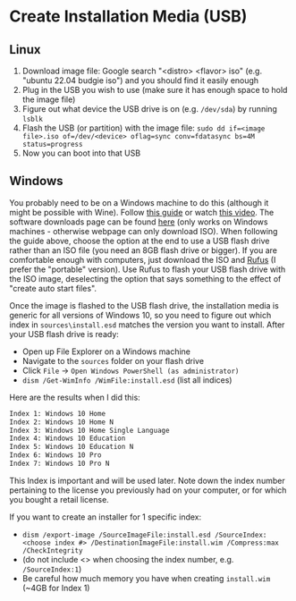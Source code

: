 # Create Installation Media (USB)

## Linux
1. Download image file: Google search "\<distro> \<flavor> iso" (e.g. "ubuntu 22.04 budgie iso") and
    you should find it easily enough
1. Plug in the USB you wish to use (make sure it has enough space to hold the image file)
1. Figure out what device the USB drive is on (e.g. `/dev/sda`) by running `lsblk`
1. Flash the USB (or partition) with the image file: `sudo dd if=<image file>.iso of=/dev/<device> oflag=sync conv=fdatasync bs=4M status=progress`
1. Now you can boot into that USB

## Windows
You probably need to be on a Windows machine to do this (although it might be
possible with Wine). Follow
[this guide](https://answers.microsoft.com/en-us/windows/forum/windows_10-windows_install/how-to-create-a-windows-10-installation-media/ad10cb15-1848-40f6-a6ad-094f902f669a) or watch
[this video](https://www.youtube.com/watch?v=1DXzr3eXkd4). The software
downloads page can be found
[here](https://www.microsoft.com/en-us/software-download/windows10) (only
works on Windows machines - otherwise webpage can only download ISO).
When following the guide above, choose the option at the end to use a USB flash
drive rather than an ISO file (you need an 8GB flash drive or bigger).
If you are comfortable enough with computers, just download the ISO and
[Rufus](https://rufus.ie/) (I prefer the "portable" version). Use Rufus to
flash your USB flash drive with the ISO image, deselecting the option that says
something to the effect of "create auto start files".

Once the image is flashed to the USB flash drive, the installation media is
generic for all versions of Windows 10, so you need
to figure out which index in `sources\install.esd` matches the version you
want to install. After your USB flash drive is ready:
  - Open up File Explorer on a Windows machine
  - Navigate to the `sources` folder on your flash drive
  - Click `File` -> `Open Windows PowerShell (as administrator)`
  - `dism /Get-WimInfo /WimFile:install.esd` (list all indices)

Here are the results when I did this:
```bash
Index 1: Windows 10 Home
Index 2: Windows 10 Home N
Index 3: Windows 10 Home Single Language
Index 4: Windows 10 Education
Index 5: Windows 10 Education N
Index 6: Windows 10 Pro
Index 7: Windows 10 Pro N
```

This Index is important and will be used later. Note down the index number
pertaining to the license you previously had on your computer, or for which
you bought a retail license.

If you want to create an installer for 1 specific index:
  - `dism /export-image /SourceImageFile:install.esd /SourceIndex:<choose index #> /DestinationImageFile:install.wim /Compress:max /CheckIntegrity`
  - (do not include <> when choosing the index number, e.g. `/SourceIndex:1`)
  - Be careful how much memory you have when creating `install.wim` (~4GB for Index 1)
